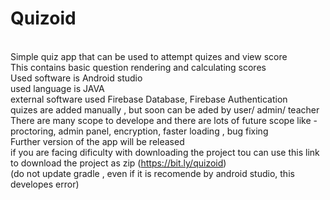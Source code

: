 # Quizoid
</br>Simple quiz app that can be used to attempt quizes and view score
</br>This contains basic question rendering and calculating scores
</br>Used software is Android studio
</br>used language is JAVA
</br>external software used Firebase Database, Firebase Authentication
</br>quizes are added manually , but soon can be aded by user/ admin/ teacher
</br>There are many scope to develope and there are lots of future scope like - proctoring, admin panel, encryption, faster loading , bug fixing
</br>Further version of the app will be released
</br>if you are facing dificulty with downloading the project tou can use this link to download the project as zip (https://bit.ly/quizoid)
</br>(do not update gradle , even if it is recomende by android studio, this developes error)


